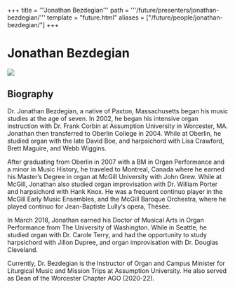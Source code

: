 +++
title = '''Jonathan Bezdegian'''
path = '''/future/presenters/jonathan-bezdegian/'''
template = "future.html"
aliases = ["/future/people/jonathan-bezdegian/"]
+++

<h1>Jonathan Bezdegian</h1>

<img class="speaker-photo" src="https://custom.cvent.com/C3A4539B19F74ABCB6FCE437F6BC0A74/files/event/910aaf2914d44586a56fbd0b3b2c31c0/4d19d3743bc94a02b95b18ed95039d74.jpg">
<h2>Biography</h2>
<p>Dr. Jonathan Bezdegian, a native of Paxton, Massachusetts began his music studies at the age of seven. In 2002, he began his intensive organ instruction with Dr. Frank Corbin at Assumption University in Worcester, MA. Jonathan then transferred to Oberlin College in 2004. While at Oberlin, he studied organ with the late David Boe, and harpsichord with Lisa Crawford, Brett Maguire, and Webb Wiggins.

After graduating from Oberlin in 2007 with a BM in Organ Performance and a minor in Music History, he traveled to Montreal, Canada where he earned his Master’s Degree in organ at McGill University with John Grew. While at McGill, Jonathan also studied organ improvisation with Dr. William Porter and harpsichord with Hank Knox. He was a frequent continuo player in the McGill Early Music Ensembles, and the McGill Baroque Orchestra, where he played continuo for Jean-Baptiste Lully’s opera, Thésée.

In March 2018, Jonathan earned his Doctor of Musical Arts in Organ Performance from The University of Washington. While in Seattle, he studied organ with Dr. Carole Terry, and had the opportunity to study harpsichord with Jillon Dupree, and organ improvisation with Dr. Douglas Cleveland.

Currently, Dr. Bezdegian is the Instructor of Organ and Campus Minister for Liturgical Music and Mission Trips at Assumption University. He also served as Dean of the Worcester Chapter AGO (2020-22).</p>

